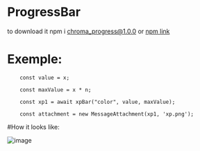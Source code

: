 # ProgressBar
to download it npm i chroma_progress@1.0.0 or [npm link](https://www.npmjs.com/package/chroma_progress)
# Exemple: 

        const value = x;

        const maxValue = x * n;
        
        const xp1 = await xpBar("color", value, maxValue);

        const attachment = new MessageAttachment(xp1, 'xp.png');
        
#How it looks like:
        
![image](https://cdn.discordapp.com/attachments/867456388074438676/870594079195561984/unknown.png)
